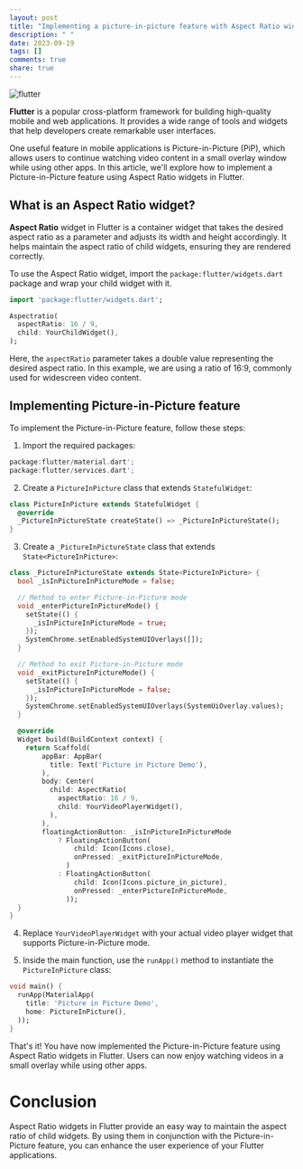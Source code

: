 ```yaml
---
layout: post
title: "Implementing a picture-in-picture feature with Aspect Ratio widgets in Flutter"
description: " "
date: 2023-09-19
tags: []
comments: true
share: true
---
```


![flutter](https://example.com/flutter_image.png)

**Flutter** is a popular cross-platform framework for building high-quality mobile and web applications. It provides a wide range of tools and widgets that help developers create remarkable user interfaces.

One useful feature in mobile applications is Picture-in-Picture (PiP), which allows users to continue watching video content in a small overlay window while using other apps. In this article, we'll explore how to implement a Picture-in-Picture feature using Aspect Ratio widgets in Flutter.

## What is an Aspect Ratio widget?

**Aspect Ratio** widget in Flutter is a container widget that takes the desired aspect ratio as a parameter and adjusts its width and height accordingly. It helps maintain the aspect ratio of child widgets, ensuring they are rendered correctly.

To use the Aspect Ratio widget, import the `package:flutter/widgets.dart` package and wrap your child widget with it. 

```dart
import 'package:flutter/widgets.dart';

Aspectratio(
  aspectRatio: 16 / 9,
  child: YourChildWidget(),
);
```

Here, the `aspectRatio` parameter takes a double value representing the desired aspect ratio. In this example, we are using a ratio of 16:9, commonly used for widescreen video content.

## Implementing Picture-in-Picture feature

To implement the Picture-in-Picture feature, follow these steps:

1. Import the required packages:
```dart
package:flutter/material.dart';
package:flutter/services.dart';
```

2. Create a `PictureInPicture` class that extends `StatefulWidget`:

```dart
class PictureInPicture extends StatefulWidget {
  @override
  _PictureInPictureState createState() => _PictureInPictureState();
}
```

3. Create a `_PictureInPictureState` class that extends `State<PictureInPicture>`:

```dart
class _PictureInPictureState extends State<PictureInPicture> {
  bool _isInPictureInPictureMode = false;

  // Method to enter Picture-in-Picture mode
  void _enterPictureInPictureMode() {
    setState(() {
      _isInPictureInPictureMode = true;
    });
    SystemChrome.setEnabledSystemUIOverlays([]);
  }

  // Method to exit Picture-in-Picture mode
  void _exitPictureInPictureMode() {
    setState(() {
      _isInPictureInPictureMode = false;
    });
    SystemChrome.setEnabledSystemUIOverlays(SystemUiOverlay.values);
  }

  @override
  Widget build(BuildContext context) {
    return Scaffold(
        appBar: AppBar(
          title: Text('Picture in Picture Demo'),
        ),
        body: Center(
          child: AspectRatio(
            aspectRatio: 16 / 9,
            child: YourVideoPlayerWidget(),
          ),
        ),
        floatingActionButton: _isInPictureInPictureMode
            ? FloatingActionButton(
                child: Icon(Icons.close),
                onPressed: _exitPictureInPictureMode,
              )
            : FloatingActionButton(
                child: Icon(Icons.picture_in_picture),
                onPressed: _enterPictureInPictureMode,
              ));
  }
}
```

4. Replace `YourVideoPlayerWidget` with your actual video player widget that supports Picture-in-Picture mode.

5. Inside the main function, use the `runApp()` method to instantiate the `PictureInPicture` class:

```dart
void main() {
  runApp(MaterialApp(
    title: 'Picture in Picture Demo',
    home: PictureInPicture(),
  ));
}
```

That's it! You have now implemented the Picture-in-Picture feature using Aspect Ratio widgets in Flutter. Users can now enjoy watching videos in a small overlay while using other apps.

# Conclusion

Aspect Ratio widgets in Flutter provide an easy way to maintain the aspect ratio of child widgets. By using them in conjunction with the Picture-in-Picture feature, you can enhance the user experience of your Flutter applications.